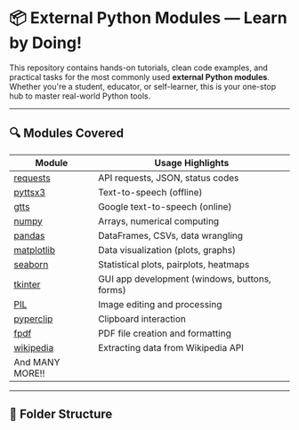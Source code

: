 # 📦 External Python Modules — Learn by Doing!

This repository contains hands-on tutorials, clean code examples, and practical tasks for the most commonly used **external Python modules**. Whether you're a student, educator, or self-learner, this is your one-stop hub to master real-world Python tools.

---

## 🔍 Modules Covered

| Module        | Usage Highlights                                     |
|---------------|------------------------------------------------------|
| [requests](./requests)      | API requests, JSON, status codes                |
| [pyttsx3](./pyttsx3)        | Text-to-speech (offline)                       |
| [gtts](./gtts)              | Google text-to-speech (online)                |
| [numpy](./numpy)            | Arrays, numerical computing                   |
| [pandas](./pandas)          | DataFrames, CSVs, data wrangling              |
| [matplotlib](./matplotlib)  | Data visualization (plots, graphs)            |
| [seaborn](./seaborn)        | Statistical plots, pairplots, heatmaps        |
| [tkinter](./tkinter)        | GUI app development (windows, buttons, forms) |
| [PIL](./PIL)                | Image editing and processing                  |
| [pyperclip](./pyperclip)    | Clipboard interaction                         |
| [fpdf](./fpdf)              | PDF file creation and formatting              |
| [wikipedia](./wikipedia)    | Extracting data from Wikipedia API            |
|                         And MANY MORE!!                                     |

<!-- Add more as folders grow -->

---

## 📁 Folder Structure

